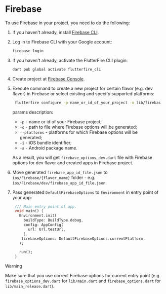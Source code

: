 # Firebase

To use Firebase in your project, you need to do the following:

1. If you haven't already, install [Firebase CLI](https://firebase.google.com/docs/cli).
2. Log in to Firebase CLI with your Google account:
   ```sh
   firebase login
   ```
3. If you haven't already, activate the FlutterFire CLI plugin:
   ```sh
   dart pub global activate flutterfire_cli
   ```
4. Create project at [Firebase Console](https://console.firebase.google.com/).
5. Execute command to create a new project for certain flavor (e.g. dev flavor) in Firebase or select existing and specify supported platforms:
   ```sh
    flutterfire configure -p name_or_id_of_your_project -o lib/firebase_options_dev.dart --platforms android,ios -i your.ios.bundleId.dev -a your.android.package.name.dev
    ```

   params description:
    - `-p` - name or id of your Firebase project;
    - `-o` - path to file where Firebase options will be generated;
    - `--platforms` - platforms for which Firebase options will be generated;
    - `-i` - iOS bundle identifier;
    - `-a` - Android package name.

    As a result, you will get `firebase_options_dev.dart` file with Firebase options for dev flavor and created apps in Firebase project.

6. Move generated `firebase_app_id_file.json` to `ios/Firebase/{flavor_name}` folder - e.g. `ios/Firebase/dev/firebase_app_id_file.json`.
7. Pass generated `DefaultFirebaseOptions` to `Environment` in entry point of your app:
   ```dart
    /// Main entry point of app.
    void main() {
      Environment.init(
        buildType: BuildType.debug,
        config: AppConfig(
          url: Url.testUrl,
        ),
       firebaseOptions: DefaultFirebaseOptions.currentPlatform,
      );

      run();
    }
   ```

> [!WARNING]
> Make sure that you use correct Firebase options for current entry point (e.g. `firebase_options_dev.dart` for `lib/main.dart` and `firebase_options.dart` for `lib/main_release.dart`).
